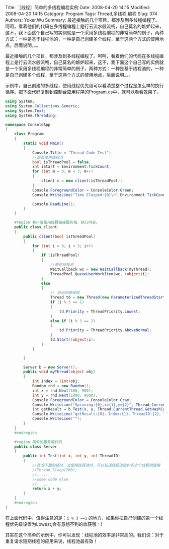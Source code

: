 ﻿Title: ［线程］简单的多线程编程实例
Date: 2008-04-20 14:15
Modified: 2008-04-20 14:15
Category: Program
Tags: Thread,多线程,编程
Slug: 374
Authors: Yoker.Wu
Summary: 
    最近接触的几个项目，都涉及到多线程编程了。呵呵，看着他们的代码在多线程编程上是行云流水般流畅，自己莫名的嫉妒起来，这不，我下面这个自己写的实例就是一个采用多线程编程的非常简单的例子，两种方式：一种是基于线程池的，一种是自己创建多个线程，至于这两个方式的使用地点，后面说明。。。


最近接触的几个项目，都涉及到多线程编程了。呵呵，看着他们的代码在多线程编程上是行云流水般流畅，自己莫名的嫉妒起来，这不，我下面这个自己写的实例就是一个采用多线程编程的非常简单的例子，两种方式：一种是基于线程池的，一种是自己创建多个线程，至于这两个方式的使用地点，后面说明。。。

示例中，自己创建的多线程，使用线程优先级可以看清楚整个过程是怎么样的执行循序。把下面代码复制到控制台应用程序的Program.cs中，就可以看看效果了。

```c#
using System;
using System.Collections.Generic;
using System.Text;
using System.Threading;

namespace ConsoleApp
{
    class Program
    {
        static void Main()
        {
            Console.Title = "Thread Code Test";
            //是否使用线程池
            bool isThreadPool = false;
            int iStart = Environment.TickCount;
            for (int m = 0; m < 3; m++)
            {
                client c = new client(isThreadPool);
            }
            Console.ForegroundColor = ConsoleColor.Green;
            Console.WriteLine("Time Elasped:{0}\n",Environment.TickCount - iStart);

            Console.ReadLine();
        }
    }

    #region 客户端使用线程链接服务端，执行内容。
    public class client
    {
        public client(bool isThreadPool)
        {
            for (int i = 0; i < 3; i++)
            {
                if (isThreadPool)
                {
                    //使用线程池
                    WaitCallback wc = new WaitCallback(myThread);
                    ThreadPool.QueueUserWorkItem(wc, (object)i);
                }
                else
                {
                    // 自动创建线程
                    Thread td = new Thread(new ParameterizedThreadStart(myThread));
                    if (i % 3 == 1)
                    {
                        td.Priority = ThreadPriority.Lowest;
                    }
                    else if (i % 3 == 2)
                    {
                        td.Priority = ThreadPriority.AboveNormal;
                    }
                    td.Start((object)i);
                }
            }

        }

        Server b = new Server();
        public void myThread(object obj)
        {
            int index = (int)obj;
            Random rnd = new Random();
            int x = rnd.Next(100, 900);
            int y = rnd.Next(1000, 9000);
            Console.ForegroundColor = ConsoleColor.Gray;
            Console.WriteLine("Spinning:{0},x={1},y={2}", Thread.CurrentThread.GetHashCode(), x, y);
            int getResult = b.Test(x, y, Thread.CurrentThread.GetHashCode());
            Console.WriteLine("getResult:{0}，Index:{1}，ThreadID:{2}，ThreadPriority:{3}", getResult, index, Thread.CurrentThread.GetHashCode(), Thread.CurrentThread.Priority.ToString());
            Console.WriteLine("");
        }
    }
    #endregion

    #region 简单的服务端代码
    public class Server
    {
        public int Test(int x, int y, int ThreadID)
        {
            //修改下面的延时，当使用线程池时，可以知道线程池维护多少个线程供使用
            //Thread.Sleep(200);
            //.....
            //some code else
            //.....
            return x + y;
        }
    }
    #endregion
}
```
在上面代码中，值得注意的是：`i % 3 ==1` 的地方，如果你把自己创建的第一个线程优先级设置为Lowest,会有意想不到的收获哦 :-)

其实在这个简单的示例中，你可以发现：线程池的效率是非常高的。我们说：对于重复请求短期线程的应用来说，线程池最有效！